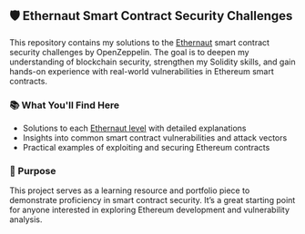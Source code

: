 ## 🛡️ Ethernaut Smart Contract Security Challenges

This repository contains my solutions to the [Ethernaut](https://ethernaut.openzeppelin.com/) smart contract security challenges by OpenZeppelin. The goal is to deepen my understanding of blockchain security, strengthen my Solidity skills, and gain hands-on experience with real-world vulnerabilities in Ethereum smart contracts.

### 📚 What You'll Find Here

* Solutions to each [Ethernaut level](https://ethernaut.openzeppelin.com/) with detailed explanations
* Insights into common smart contract vulnerabilities and attack vectors
* Practical examples of exploiting and securing Ethereum contracts

### 🚀 Purpose

This project serves as a learning resource and portfolio piece to demonstrate proficiency in smart contract security. It’s a great starting point for anyone interested in exploring Ethereum development and vulnerability analysis.
